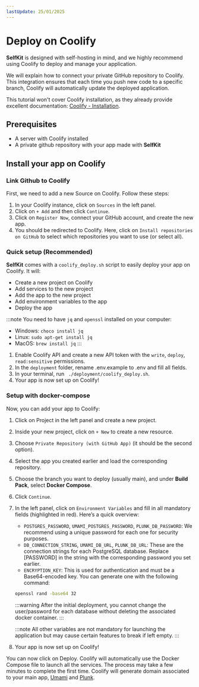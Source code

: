 ```yaml
---
lastUpdate: 25/01/2025
---
```


# Deploy on Coolify

**SelfKit** is designed with self-hosting in mind, and we highly recommend using Coolify to deploy and manage your application.

We will explain how to connect your private GitHub repository to Coolify. This integration ensures that each time you push new code to a specific branch, Coolify will automatically update the deployed application.

This tutorial won't cover Coolify installation, as they already provide excellent documentation: 
[Coolify - Installation](https://coolify.io/docs/installation).

## Prerequisites

- A server with Coolify installed
- A private github repository with your app made with **SelfKit**

## Install your app on Coolify

### Link Github to Coolify
First, we need to add a new Source on Coolify. Follow these steps:
1. In your Coolify instance, click on ```Sources``` in the left panel.
2. Click on ```+ Add``` and then click ```Continue```.
3. Click on ```Register Now```, connect your GitHub account, and create the new app.
4. You should be redirected to Coolify. Here, click on ```Install repositories on GitHub``` to select which repositories you want to use (or select all).

### Quick setup (Recommended)

**SelfKit** comes with a ```coolify_deploy.sh``` script to easily deploy your app on Coolify. It will:
- Create a new project on Coolify
- Add services to the new project
- Add the app to the new project
- Add environment variables to the app
- Deploy the app

:::note
You need to have ```jq``` and ```openssl``` installed on your computer:
- Windows: ```choco install jq```
- Linux: ```sudo apt-get install jq```
- MacOS: ```brew install jq```
:::

1. Enable Coolify API and create a new API token with the ```write```, ```deploy```, ```read:sensitive``` permissions.
2. In the ``` deployment ``` folder, rename .env.example to .env and fill all fields.
3. In your terminal, run ``` ./deployment/coolify_deploy.sh```.
4. Your app is now set up on Coolify!


### Setup with docker-compose
Now, you can add your app to Coolify:
1. Click on Project in the left panel and create a new project.
2. Inside your new project, click on ```+ New``` to create a new resource.
3. Choose ```Private Repository (with GitHub App)``` (it should be the second option).
4. Select the app you created earlier and load the corresponding repository.
5. Choose the branch you want to deploy (usually main), and under **Build Pack**, select **Docker Compose**.
6. Click ```Continue```.
7. In the left panel, click on ```Environment Variables``` and fill in all mandatory fields (highlighted in red). Here’s a quick overview:
    - ```POSTGRES_PASSWORD```, ```UMAMI_POSTGRES_PASSWORD```, ```PLUNK_DB_PASSWORD```: We recommend using a unique password for each one for security purposes.
    - ```DB_CONNECTION_STRING```, ```UMAMI_DB_URL```, ```PLUNK_DB_URL```: These are the connection strings for each PostgreSQL database. Replace [PASSWORD] in the string with the corresponding password you set earlier.
    - ```ENCRYPTION_KEY```: This is used for authentication and must be a Base64-encoded key. You can generate one with the following command: 
    ```bash 
    openssl rand -base64 32
    ```
    :::warning
    After the initial deployment, you cannot change the user/password for each database without deleting the associated docker container.
    :::

    :::note
    All other variables are not mandatory for launching the application but may cause certain features to break if left empty.
    :::
8. Your app is now set up on Coolify!

You can now click on Deploy. Coolify will automatically use the Docker Compose file to launch all the services. The process may take a few minutes to complete the first time.
Coolify will generate domain associated to your main app, [Umami](/docs/analytics) and [Plunk](/docs/email).


